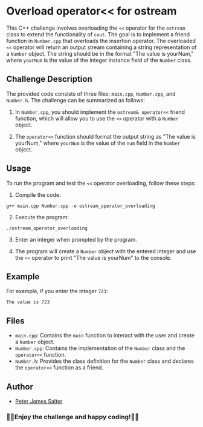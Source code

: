 # Overload operator<< for ostream

This C++ challenge involves overloading the `<<` operator for the `ostream` class to extend the functionality of `cout`. The goal is to implement a friend function in `Number.cpp` that overloads the insertion operator. The overloaded `<<` operator will return an output stream containing a string representation of a `Number` object. The string should be in the format "The value is yourNum," where `yourNum` is the value of the integer instance field of the `Number` class.

## Challenge Description

The provided code consists of three files: `main.cpp`, `Number.cpp`, and `Number.h`. The challenge can be summarized as follows:

1. In `Number.cpp`, you should implement the `ostream& operator<<` friend function, which will allow you to use the `<<` operator with a `Number` object.

2. The `operator<<` function should format the output string as "The value is yourNum," where `yourNum` is the value of the `num` field in the `Number` object.

## Usage

To run the program and test the `<<` operator overloading, follow these steps:

1. Compile the code:

```
g++ main.cpp Number.cpp -o ostream_operator_overloading
```

2. Execute the program:

```
./ostream_operator_overloading
```

3. Enter an integer when prompted by the program.

4. The program will create a `Number` object with the entered integer and use the `<<` operator to print "The value is yourNum" to the console.

## Example

For example, if you enter the integer `723`:

```
The value is 723
```

## Files

- `main.cpp`: Contains the `main` function to interact with the user and create a `Number` object.
- `Number.cpp`: Contains the implementation of the `Number` class and the `operator<<` function.
- `Number.h`: Provides the class definition for the `Number` class and declares the `operator<<` function as a friend.

## Author

- [Peter James Salter](https://github.com/PJSalter)

### 🥳✨Enjoy the challenge and happy coding!🚀🤩
